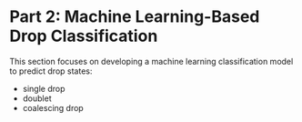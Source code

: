 # Part 2: Machine Learning-Based Drop Classification

This section focuses on developing a machine learning classification model to predict drop states: 
* single drop 
* doublet 
* coalescing drop
